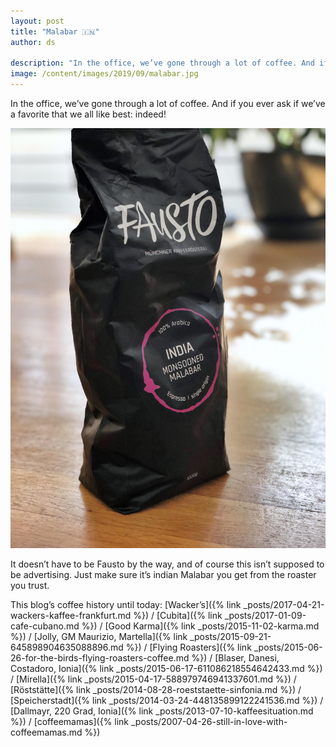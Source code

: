 ```yaml
---
layout: post
title: "Malabar 🇮🇳"
author: ds

description: "In the office, we’ve gone through a lot of coffee. And if you ever ask if we’ve a favorite that we all like best: indeed!"
image: /content/images/2019/09/malabar.jpg
---
```


In the office, we’ve gone through a lot of coffee. And if you ever ask if we’ve a favorite that we all like best: indeed!

![Image of Malabar coffee](/content/images/2019/09/malabar.jpg)

It doesn’t have to be Fausto by the way, and of course this isn’t supposed to be advertising. Just make sure it’s indian Malabar you get from the roaster you trust.

This blog’s coffee history until today:
[Wacker’s]({% link _posts/2017-04-21-wackers-kaffee-frankfurt.md %}) /
[Cubita]({% link _posts/2017-01-09-cafe-cubano.md %}) /
[Good Karma]({% link _posts/2015-11-02-karma.md %}) /
[Jolly, GM Maurizio, Martella]({% link _posts/2015-09-21-645898904635088896.md %}) /
[Flying Roasters]({% link _posts/2015-06-26-for-the-birds-flying-roasters-coffee.md %}) /
[Blaser, Danesi, Costadoro, Ionia]({% link _posts/2015-06-17-611086218554642433.md %}) /
[Mirella]({% link _posts/2015-04-17-588979746941337601.md %}) /
[Röststätte]({% link _posts/2014-08-28-roeststaette-sinfonia.md %}) /
[Speicherstadt]({% link _posts/2014-03-24-448135899122241536.md %}) /
[Dallmayr, 220 Grad, Ionia]({% link _posts/2013-07-10-kaffeesituation.md %}) /
[coffeemamas]({% link _posts/2007-04-26-still-in-love-with-coffeemamas.md %})
